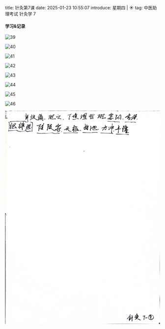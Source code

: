 title: 针灸第7课
date: 2025-01-23 10:55:07
introduce: 星期四 | ☀️
tag: 中医助理考试 针灸学 7

#### 学习&记录
                              
![39](/static/img/2025/01/23/39.jpg)
                               
![40](/static/img/2025/01/23/40.jpg)
                               
![41](/static/img/2025/01/23/41.jpg)
                               
![42](/static/img/2025/01/23/42.jpg)
                               
![43](/static/img/2025/01/23/43.jpg)
                               
![44](/static/img/2025/01/23/44.jpg)
                               
![45](/static/img/2025/01/23/45.jpg)
                               
![46](/static/img/2025/01/23/46.jpg)
                               
![47](/static/img/2025/01/23/47.jpg)
                               
